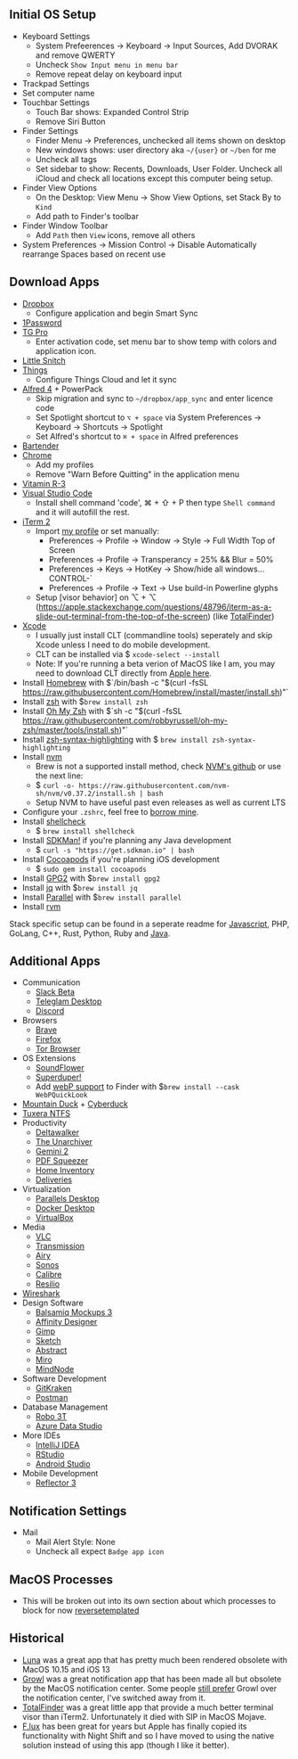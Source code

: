 ## Initial OS Setup
- Keyboard Settings
  - System Prefeerences -> Keyboard -> Input Sources, Add DVORAK and remove QWERTY
  - Uncheck `Show Input menu in menu bar`
  - Remove repeat delay on keyboard input
- Trackpad Settings
- Set computer name
- Touchbar Settings
  - Touch Bar shows: Expanded Control Strip
  - Remove Siri Button
- Finder Settings
  - Finder Menu -> Preferences, unchecked all items shown on desktop
  - New windows shows: user directory aka `~/{user}` or `~/ben` for me
  - Uncheck all tags
  - Set sidebar to show: Recents, Downloads, User Folder. Uncheck all iCloud and check all locations except this computer being setup.
- Finder View Options
  - On the Desktop: View Menu -> Show View Options, set Stack By to `Kind`
  - Add path to Finder's toolbar
- Finder Window Toolbar
  - Add `Path` then `View` icons, remove all others
- System Preferences -> Mission Control -> Disable Automatically rearrange Spaces based on recent use

## Download Apps
- [Dropbox](https://www.dropbox.com/downloading)
  - Configure application and begin Smart Sync
- [1Password](https://1password.com/downloads/mac/)
- [TG Pro](https://www.tunabellysoftware.com/tgpro/)
  - Enter activation code, set menu bar to show temp with colors and application icon.
- [Little Snitch](https://www.obdev.at/products/littlesnitch/download.html)
- [Things](https://culturedcode.com/things/)
  - Configure Things Cloud and let it sync
- [Alfred 4](https://www.alfredapp.com/) + PowerPack
  - Skip migration and sync to `~/dropbox/app_sync` and enter licence code
  - Set Spotlight shortcut to `⌥ + space` via System Preferences -> Keyboard -> Shortcuts -> Spotlight
  - Set Alfred's shortcut to `⌘ + space` in Alfred preferences
- [Bartender](https://www.macbartender.com/)
- [Chrome](https://www.google.com/chrome/)
  - Add my profiles
  - Remove "Warn Before Quitting" in the application menu
- [Vitamin R-3](https://www.publicspace.net/Vitamin-R/)
- [Visual Studio Code](https://code.visualstudio.com/download)
  - Install shell command 'code', ⌘ + ⇧ + P then type `Shell command` and it will autofill the rest.
- [iTerm 2](https://www.iterm2.com/downloads.html)
  - Import [my profile](/iTerm-profile-jbb.json) or set manually:
    - Preferences -> Profile -> Window -> Style -> Full Width Top of Screen
    - Preferences -> Profile -> Transperancy = 25% && Blur = 50%
    - Preferences -> Keys -> HotKey -> Show/hide all windows... CONTROL-`
    - Preferences -> Profile -> Text -> Use build-in Powerline glyphs
  - Setup [visor behavior] on ⌥ + ⌥ (https://apple.stackexchange.com/questions/48796/iterm-as-a-slide-out-terminal-from-the-top-of-the-screen) (like [TotalFinder](https://totalfinder.binaryage.com))
- [Xcode](https://apps.apple.com/us/app/xcode/id497799835)
  - I usually just install CLT (commandline tools) seperately and skip Xcode unless I need to do mobile development.
  - CLT can be installed via $ `xcode-select --install`
  - Note: If you're running a beta verion of MacOS like I am, you may need to download CLT directly from [Apple here](https://developer.apple.com/download/more/).
- Install [Homebrew](https://brew.sh/) with $`/bin/bash -c "$(curl -fsSL https://raw.githubusercontent.com/Homebrew/install/master/install.sh)"`
- Install [zsh](https://www.zsh.org/) with $`brew install zsh`
- Install [Oh My Zsh](https://github.com/ohmyzsh/ohmyzsh) with $`sh -c "$(curl -fsSL https://raw.githubusercontent.com/robbyrussell/oh-my-zsh/master/tools/install.sh)"`
- Install [zsh-syntax-highlighting](https://github.com/zsh-users/zsh-syntax-highlighting) with $ `brew install zsh-syntax-highlighting`
- Install [nvm](https://github.com/nvm-sh/nvm#installation-and-update)
  - Brew is not a supported install method, check [NVM's github](https://github.com/nvm-sh/nvm#install--update-script) or use the next line:
  - $ `curl -o- https://raw.githubusercontent.com/nvm-sh/nvm/v0.37.2/install.sh | bash`
  - Setup NVM to have useful past even releases as well as current LTS
- Configure your `.zshrc`, feel free to [borrow mine](/.zshrc).
- Install [shellcheck](https://github.com/koalaman/shellcheck)
  - $ `brew install shellcheck`
- Install [SDKMan!](https://sdkman.io/install) if you're planning any Java development
  - $ `curl -s "https://get.sdkman.io" | bash`
- Install [Cocoapods](https://cocoapods.org/) if you're planning iOS development
  - $ `sudo gem install cocoapods`
- Install [GPG2](https://docs.releng.linuxfoundation.org/en/latest/gpg.html) with $`brew install gpg2`
- Install [jq](https://stedolan.github.io/jq/download/) with $`brew install jq`
- Install [Parallel](https://www.gnu.org/software/parallel/) with $`brew install parallel`
- Install [rvm](https://rvm.io/rvm/install)

Stack specific setup can be found in a seperate readme for [Javascript](/javascript.md), PHP, GoLang, C++, Rust, Python, Ruby and [Java](/java.md).

## Additional Apps
- Communication
  - [Slack Beta](https://slack.com/beta/mac)
  - [Teleglam Desktop](https://desktop.telegram.org/)
  - [Discord](https://discord.com/download)
- Browsers
  - [Brave](https://brave.com/download/)
  - [Firefox](https://www.mozilla.org/en-US/firefox/new/)
  - [Tor Browser](https://www.torproject.org/download/)
- OS Extensions
  - [SoundFlower](https://github.com/mattingalls/Soundflower/releases)
  - [Superduper!](https://www.shirt-pocket.com/SuperDuper/SuperDuperDescription.html)
  - Add [webP support](https://ourcodeworld.com/articles/read/1160/how-to-enable-webp-image-format-preview-on-the-macos-finder) to Finder with $`brew install --cask WebPQuickLook`
- [Mountain Duck](https://mountainduck.io/) + [Cyberduck](https://cyberduck.io/download/)
- [Tuxera NTFS](https://www.tuxera.com/products/tuxera-ntfs-for-mac/download/)
- Productivity
  - [Deltawalker](https://www.deltawalker.com/download)
  - [The Unarchiver](https://apps.apple.com/us/app/the-unarchiver/id425424353)
  - [Gemini 2](https://macpaw.com/gemini)
  - [PDF Squeezer](https://witt-software.com/pdfsqueezer/)
  - [Home Inventory](https://binaryformations.com/products/home-inventory/)
  - [Deliveries](https://apps.apple.com/us/app/deliveries/id924726344)
- Virtualization
  - [Parallels Desktop](https://www.parallels.com/products/desktop/trial/)
  - [Docker Desktop](https://www.docker.com/products/docker-desktop)
  - [VirtualBox](https://www.virtualbox.org)
- Media
  - [VLC](https://www.videolan.org/vlc/download-macosx.html)
  - [Transmission](https://transmissionbt.com/download/)
  - [Airy](https://mac.eltima.com/airy-download.html)
  - [Sonos](https://support.sonos.com/s/downloads)
  - [Calibre]()
  - [Resilio](https://www.resilio.com/individuals/)
- [Wireshark](https://www.wireshark.org/#download)
- Design Software
  - [Balsamiq Mockups 3](https://balsamiq.com/wireframes/desktop/)
  - [Affinity Designer](https://affinity.serif.com/en-us/designer/)
  - [Gimp](https://www.gimp.org/downloads/)
  - [Sketch](https://www.sketch.com/get/)
  - [Abstract](https://app.abstract.com/download)
  - [Miro](https://miro.com/apps/)
  - [MindNode](https://mindnode.com/download)
- Software Development
  - [GitKraken](https://www.gitkraken.com/download/mac)
  - [Postman](https://www.getpostman.com/downloads/)
- Database Management
  - [Robo 3T](https://robomongo.org/download)
  - [Azure Data Studio](https://docs.microsoft.com/en-us/sql/azure-data-studio/download-azure-data-studio?view=sql-server-ver15)
- More IDEs
  - [IntelliJ IDEA](https://www.jetbrains.com/idea/download/#section=mac)
  - [RStudio](https://rstudio.com/products/rstudio/download/)
  - [Android Studio](https://developer.android.com/studio)
- Mobile Development
  - [Reflector 3](https://www.airsquirrels.com/reflector/download)

## Notification Settings
- Mail
  - Mail Alert Style: None
  - Uncheck all expect `Badge app icon`
  
## MacOS Processes
- This will be broken out into its own section about which processes to block for now [reversetemplated](https://www.manpagez.com/man/8/reversetemplated/)

## Historical
- [Luna](https://lunadisplay.com/pages/hello) was a great app that has pretty much been rendered obsolete with MacOS 10.15 and iOS 13
- [Growl](http://growl.info/downloads) was a great notification app that has been made all but obsolete by the MacOS notification center. Some people [still prefer](https://computers.tutsplus.com/tutorials/quick-tip-growl-vs-notification-center--mac-45845) Growl over the notification center, I've switched away from it.
- [TotalFinder](https://totalfinder.binaryage.com/) was a great little app that provide a much better terminal visor than iTerm2. Unfortunately it died with SIP in MacOS Mojave.
- [F.lux](https://justgetflux.com/) has been great for years but Apple has finally copied its functionality with Night Shift and so I have moved to using the native solution instead of using this app (though I like it better).
